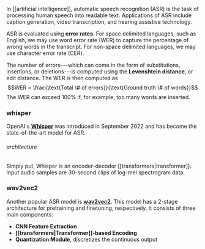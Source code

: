 In [[artificial intelligence]], automatic speech recognition (ASR) is the task of processing human speech into readable text. Applications of ASR include caption generation, video transcription, and hearing assistive technology.

ASR is evaluated using **error rates**. For space delimited languages, such as English, we may use word error rate (WER) to capture the percentage of wrong words in the transcript. For non-space delimited languages, we may use character error rate (CER).

The number of errors---which can come in the form of substitutions, insertions, or deletions---is computed using the **Levenshtein distance**, or edit distance. The WER is then computed as
$$WER = \frac{\text{Total \# of errors}}{\text{Ground truth \# of words}}$$
The WER can exceed 100% if, for example, too many words are inserted.


### whisper
OpenAI's **[Whisper](https://openai.com/research/whisper)** was introduced in September 2022 and has become the state-of-the-art model for ASR. 
###### architecture
Simply put, Whisper is an encoder-decoder [[transformers|transformer]]. Input audio samples are 30-second clips of log-mel spectrogram data.

### wav2vec2
Another popular ASR model is **[wav2vec2](https://huggingface.co/docs/transformers/model_doc/wav2vec2)**. This model has a 2-stage architecture for pretraining and finetuning, respectively. It consists of three main components:
- **CNN Feature Extraction**
- **[[transformers|Transformer]]-based Encoding**
- **Quantization Module**, discretizes the continuous output